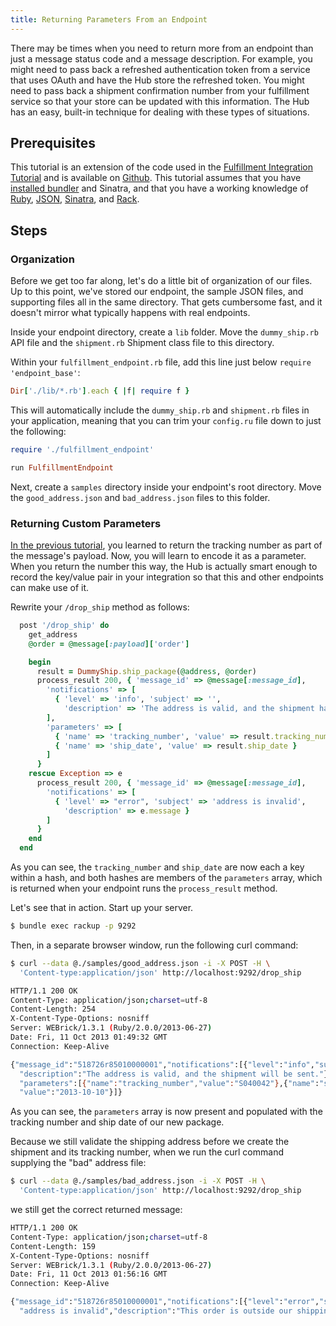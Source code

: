 ```yaml
---
title: Returning Parameters From an Endpoint
---
```


There may be times when you need to return more from an endpoint than just a message status code and a message description. For example, you might need to pass back a refreshed authentication token from a service that uses OAuth and have the Hub store the refreshed token. You might need to pass back a shipment confirmation number from your fulfillment service so that your store can be updated with this information. The Hub has an easy, built-in technique for dealing with these types of situations.

## Prerequisites

This tutorial is an extension of the code used in the [Fulfillment Integration Tutorial](fulfillment_integration_tutorial) and is available on [Github](https://github.com/spree/integration_tutorials/tree/master/return_params). This tutorial assumes that you have [installed bundler](http://bundler.io/#getting-started) and Sinatra, and that you have a working knowledge of [Ruby](http://www.ruby-lang.org/en/), [JSON](http://www.json.org/), [Sinatra](http://www.sinatrarb.com/), and [Rack](http://rack.rubyforge.org).

## Steps

### Organization

Before we get too far along, let's do a little bit of organization of our files. Up to this point, we've stored our endpoint, the sample JSON files, and supporting files all in the same directory. That gets cumbersome fast, and it doesn't mirror what typically happens with real endpoints. 

Inside your endpoint directory, create a ```lib``` folder. Move the ```dummy_ship.rb``` API file and the ```shipment.rb``` Shipment class file to this directory.

Within your ```fulfillment_endpoint.rb``` file, add this line just below ```require 'endpoint_base'```:

```ruby
Dir['./lib/*.rb'].each { |f| require f }
```

This will automatically include the ```dummy_ship.rb``` and ```shipment.rb``` files in your application, meaning that you can trim your ```config.ru``` file down to just the following:

```ruby
require './fulfillment_endpoint'

run FulfillmentEndpoint
```

Next, create a ```samples``` directory inside your endpoint's root directory. Move the ```good_address.json``` and ```bad_address.json``` files to this folder.

### Returning Custom Parameters

[In the previous tutorial](fulfillment_integration_tutorial#return-multiple-messages), you learned to return the tracking number as part of the message's payload. Now, you will learn to encode it as a parameter. When you return the number this way, the Hub is actually smart enough to record the key/value pair in your integration so that this and other endpoints can make use of it.

Rewrite your ```/drop_ship``` method as follows:

```ruby
  post '/drop_ship' do
    get_address
    @order = @message[:payload]['order']

    begin
      result = DummyShip.ship_package(@address, @order)
      process_result 200, { 'message_id' => @message[:message_id], 
        'notifications' => [
          { 'level' => 'info', 'subject' => '',
            'description' => 'The address is valid, and the shipment has been sent.' }
        ],
        'parameters' => [
          { 'name' => 'tracking_number', 'value' => result.tracking_number },
          { 'name' => 'ship_date', 'value' => result.ship_date }
        ]
      }
    rescue Exception => e
      process_result 200, { 'message_id' => @message[:message_id],
        'notifications' => [
          { 'level' => "error", 'subject' => 'address is invalid',
            'description' => e.message } 
        ]
      }
    end
  end
```

As you can see, the ```tracking_number``` and ```ship_date``` are now each a key within a hash, and both hashes are members of the ```parameters``` array, which is returned when your endpoint runs the ```process_result``` method.

Let's see that in action. Start up your server.

```bash
$ bundle exec rackup -p 9292
```

Then, in a separate browser window, run the following curl command:

```bash
$ curl --data @./samples/good_address.json -i -X POST -H \
  'Content-type:application/json' http://localhost:9292/drop_ship

HTTP/1.1 200 OK 
Content-Type: application/json;charset=utf-8
Content-Length: 254
X-Content-Type-Options: nosniff
Server: WEBrick/1.3.1 (Ruby/2.0.0/2013-06-27)
Date: Fri, 11 Oct 2013 01:49:32 GMT
Connection: Keep-Alive

{"message_id":"518726r85010000001","notifications":[{"level":"info","subject":"", \
  "description":"The address is valid, and the shipment will be sent."}], \
  "parameters":[{"name":"tracking_number","value":"S040042"},{"name":"ship_date", \
  "value":"2013-10-10"}]}
```

As you can see, the ```parameters``` array is now present and populated with the tracking number and ship date of our new package.

Because we still validate the shipping address before we create the shipment and its tracking number, when we run the curl command supplying the "bad" address file:

```bash
$ curl --data @./samples/bad_address.json -i -X POST -H \
  'Content-type:application/json' http://localhost:9292/drop_ship
```

we still get the correct returned message:

```bash
HTTP/1.1 200 OK 
Content-Type: application/json;charset=utf-8
Content-Length: 159
X-Content-Type-Options: nosniff
Server: WEBrick/1.3.1 (Ruby/2.0.0/2013-06-27)
Date: Fri, 11 Oct 2013 01:56:16 GMT
Connection: Keep-Alive

{"message_id":"518726r85010000001","notifications":[{"level":"error","subject": \
  "address is invalid","description":"This order is outside our shipping zone."}]}
```